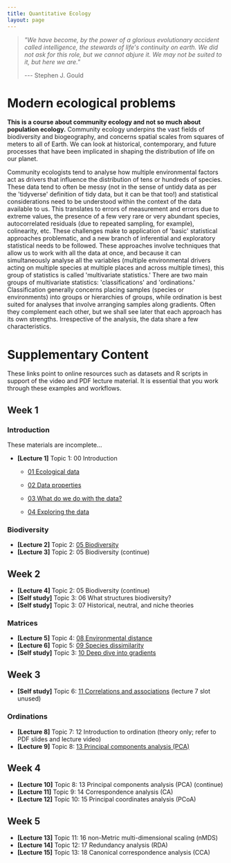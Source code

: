 ```yaml
---
title: Quantitative Ecology
layout: page
---
```


> *"We have become, by the power of a glorious evolutionary accident called intelligence, the stewards of life's continuity on earth. We did not ask for this role, but we cannot abjure it. We may not be suited to it, but here we are."*
>
> --- Stephen J. Gould

# Modern ecological problems

**This is a course about community ecology and not so much about population ecology.** Community ecology underpins the vast fields of biodiversity and biogeography, and concerns spatial scales from squares of meters to all of Earth. We can look at historical, contemporary, and future processes that have been implicated in shaping the distribution of life on our planet.

Community ecologists tend to analyse how multiple environmental factors act as drivers that influence the distribution of tens or hundreds of species. These data tend to often be messy (not in the sense of untidy data as per the 'tidyverse' definition of tidy data, but it can be that too!) and statistical considerations need to be understood within the context of the data available to us. This translates to errors of measurement and errors due to extreme values, the presence of a few very rare or very abundant species, autocorrelated residuals (due to repeated sampling, for example), colinearity, etc. These challenges make to application of 'basic' statistical approaches problematic, and a new branch of inferential and exploratory statistical needs to be followed. These approaches involve techniques that allow us to work with all the data at once, and because it can simultaneously analyse all the variables (multiple environmental drivers acting on multiple species at multiple places and across multiple times), this group of statistics is called 'multivariate statistics.' There are two main groups of multivariate statistics: 'classifications' and 'ordinations.' Classification generally concerns placing samples (species or environments) into groups or hierarchies of groups, while ordination is best suited for analyses that involve arranging samples along gradients. Often they complement each other, but we shall see later that each approach has its own strengths. Irrespective of the analysis, the data share a few characteristics.

# Supplementary Content

These links point to online resources such as datasets and R scripts in support of the video and PDF lecture material. It is essential that you work through these examples and workflows.

## Week 1

### Introduction

These materials are incomplete...

-   **[Lecture 1]** Topic 1: 00 Introduction

    -   [01 Ecological data](https://nbviewer.jupyter.org/github/ajsmit/Quantitative_Ecology/blob/main/jupyter_lab/01-ecological_data.ipynb)

    -   [02 Data properties](https://nbviewer.jupyter.org/github/ajsmit/Quantitative_Ecology/blob/main/jupyter_lab/02-data_properties.ipynb)

    -   [03 What do we do with the data?](https://nbviewer.jupyter.org/github/ajsmit/Quantitative_Ecology/blob/main/jupyter_lab/03-doing_data.ipynb)

    -   [04 Exploring the data](https://nbviewer.jupyter.org/github/ajsmit/Quantitative_Ecology/blob/main/jupyter_lab/04-exploring_data.ipynb)

### Biodiversity

-   **[Lecture 2]** Topic 2: [05 Biodiversity](https://github.com/ajsmit/Quantitative_Ecology/blob/main/jupyter_lab/05-biodiversity.ipynb)
-   **[Lecture 3]** Topic 2: 05 Biodiversity (continue)

## Week 2

-   **[Lecture 4]** Topic 2: 05 Biodiversity (continue)
-   **[Self study]** Topic 3: 06 What structures biodiversity?
-   **[Self study]** Topic 3: 07 Historical, neutral, and niche theories

### Matrices

-   **[Lecture 5]** Topic 4: [08 Environmental distance](https://github.com/ajsmit/Quantitative_Ecology/blob/main/jupyter_lab/08-environmental_distance.ipynb)
-   **[Lecture 6]** Topic 5: [09 Species dissimilarity](https://github.com/ajsmit/Quantitative_Ecology/blob/main/jupyter_lab/09-species_dissimilarity.ipynb)
-   **[Self study]** Topic 3: [10 Deep dive into gradients](https://github.com/ajsmit/Quantitative_Ecology/blob/main/jupyter_lab/10-deep_dive_into_gradients.ipynb)

## Week 3

-   **[Self study]** Topic 6: [11 Correlations and associations](https://github.com/ajsmit/Quantitative_Ecology/blob/main/jupyter_lab/11-correlations_and_associations.ipynb) (lecture 7 slot unused)

### Ordinations

-   **[Lecture 8]** Topic 7: 12 Introduction to ordination (theory only; refer to PDF slides and lecture video)
-   **[Lecture 9]** Topic 8: [13 Principal components analysis (PCA)](https://github.com/ajsmit/Quantitative_Ecology/blob/main/jupyter_lab/12-PCA.ipynb)

## Week 4

-   **[Lecture 10]** Topic 8: 13 Principal components analysis (PCA) (continue)
-   **[Lecture 11]** Topic 9: 14 Correspondence analysis (CA)
-   **[Lecture 12]** Topic 10: 15 Principal coordinates analysis (PCoA)

## Week 5

-   **[Lecture 13]** Topic 11: 16 non-Metric multi-dimensional scaling (nMDS)
-   **[Lecture 14]** Topic 12: 17 Redundancy analysis (RDA)
-   **[Lecture 15]** Topic 13: 18 Canonical correspondence analysis (CCA)
